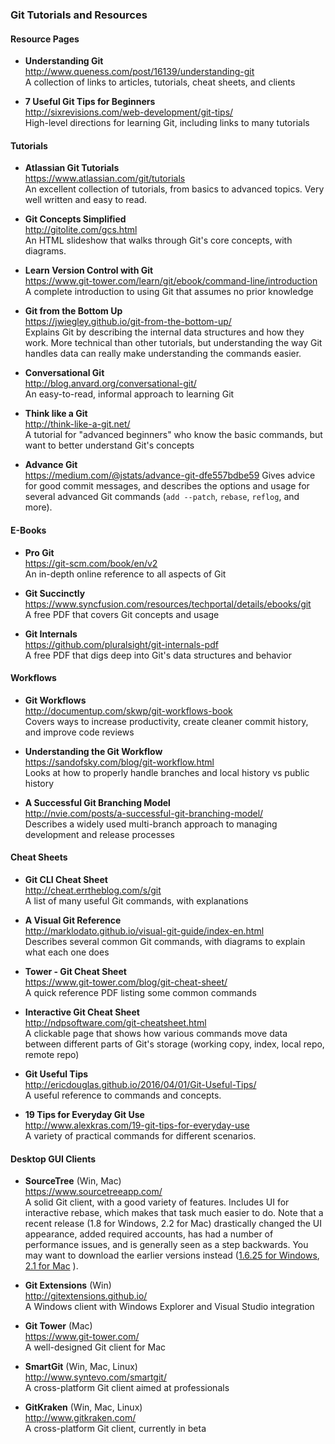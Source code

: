### Git Tutorials and Resources

#### Resource Pages

- **Understanding Git**  
  http://www.queness.com/post/16139/understanding-git  
  A collection of links to articles, tutorials, cheat sheets, and clients
  
- **7 Useful Git Tips for Beginners**  
  http://sixrevisions.com/web-development/git-tips/  
  High-level directions for learning Git, including links to many tutorials
  

#### Tutorials

- **Atlassian Git Tutorials**  
  https://www.atlassian.com/git/tutorials  
  An excellent collection of tutorials, from basics to advanced topics.  Very well written and easy to read.
  
- **Git Concepts Simplified**  
  http://gitolite.com/gcs.html  
  An HTML slideshow that walks through Git's core concepts, with diagrams.
  
- **Learn Version Control with Git**  
  https://www.git-tower.com/learn/git/ebook/command-line/introduction  
  A complete introduction to using Git that assumes no prior knowledge
  
- **Git from the Bottom Up**  
  https://jwiegley.github.io/git-from-the-bottom-up/  
  Explains Git by describing the internal data structures and how they work.  More technical than other tutorials, but understanding the way Git handles data can really make understanding the commands easier.
  
- **Conversational Git**  
  http://blog.anvard.org/conversational-git/  
  An easy-to-read, informal approach to learning Git
  
- **Think like a Git**  
  http://think-like-a-git.net/  
  A tutorial for "advanced beginners" who know the basic commands, but want to better understand Git's concepts
  

- **Advance Git**  
  https://medium.com/@jstats/advance-git-dfe557bdbe59
  Gives advice for good commit messages, and describes the options and usage for several advanced Git commands (`add --patch`, `rebase`, `reflog`, and more).
  

#### E-Books

- **Pro Git**  
  https://git-scm.com/book/en/v2  
  An in-depth online reference to all aspects of Git

- **Git Succinctly**  
  https://www.syncfusion.com/resources/techportal/details/ebooks/git  
  A free PDF that covers Git concepts and usage

- **Git Internals**  
  https://github.com/pluralsight/git-internals-pdf  
  A free PDF that digs deep into Git's data structures and behavior
  
#### Workflows

- **Git Workflows**  
  http://documentup.com/skwp/git-workflows-book  
  Covers ways to increase productivity, create cleaner commit history, and improve code reviews
  
- **Understanding the Git Workflow**  
  https://sandofsky.com/blog/git-workflow.html  
  Looks at how to properly handle branches and local history vs public history
  
- **A Successful Git Branching Model**  
  http://nvie.com/posts/a-successful-git-branching-model/  
  Describes a widely used multi-branch approach to managing development and release processes
  
  
#### Cheat Sheets

- **Git CLI Cheat Sheet**  
  http://cheat.errtheblog.com/s/git  
  A list of many useful Git commands, with explanations
  
- **A Visual Git Reference**  
  http://marklodato.github.io/visual-git-guide/index-en.html  
  Describes several common Git commands, with diagrams to explain what each one does
  
- **Tower - Git Cheat Sheet**  
  https://www.git-tower.com/blog/git-cheat-sheet/  
  A quick reference PDF listing some common commands
  
- **Interactive Git Cheat Sheet**  
  http://ndpsoftware.com/git-cheatsheet.html  
  A clickable page that shows how various commands move data between different parts of Git's storage (working copy, index, local repo, remote repo)
  
- **Git Useful Tips**  
  http://ericdouglas.github.io/2016/04/01/Git-Useful-Tips/  
  A useful reference to commands and concepts.
  
- **19 Tips for Everyday Git Use**  
  http://www.alexkras.com/19-git-tips-for-everyday-use  
  A variety of practical commands for different scenarios.
  
#### Desktop GUI Clients

- **SourceTree** (Win, Mac)  
  https://www.sourcetreeapp.com/  
  A solid Git client, with a good variety of features.  Includes UI for interactive rebase, which makes that task much easier to do.  Note that a recent release (1.8 for Windows, 2.2 for Mac) drastically changed the UI appearance, added required accounts, has had a number of performance issues, and is generally seen as a step backwards.  You may want to download the earlier versions instead ([1.6.25 for Windows](https://downloads.atlassian.com/software/sourcetree/windows/SourceTreeSetup_1.6.25.exe), [2.1 for Mac](https://downloads.atlassian.com/software/sourcetree/SourceTree_2.1.dmg) ).
  
- **Git Extensions** (Win)  
  http://gitextensions.github.io/  
  A Windows client with Windows Explorer and Visual Studio integration
  
- **Git Tower** (Mac)  
  https://www.git-tower.com/  
  A well-designed Git client for Mac
  
- **SmartGit** (Win, Mac, Linux)  
  http://www.syntevo.com/smartgit/  
  A cross-platform Git client aimed at professionals
  
- **GitKraken**  (Win, Mac, Linux)  
  http://www.gitkraken.com/  
  A cross-platform Git client, currently in beta

